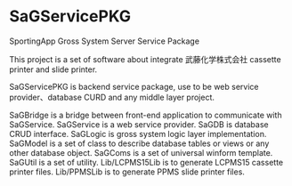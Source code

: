 # SaGServicePKG
SportingApp Gross System Server Service Package

This project is a set of software about integrate 武藤化学株式会社 cassette printer and slide printer.

SaGServicePKG is backend service package, use to be web service provider、database CURD and any middle layer project.

SaGBridge is a bridge between front-end application to communicate with SaGService. 
SaGService is a web service provider.
SaGDB is database CRUD interface.
SaGLogic is gross system logic layer implementation.
SaGModel is a set of class to describe database tables or views or any other database object.
SaGComs is a set of universal winform template.
SaGUtil is a set of utility.
Lib/LCPMS15Lib is to generate LCPMS15 cassette printer files.
Lib/PPMSLib is to generate PPMS slide printer files.
